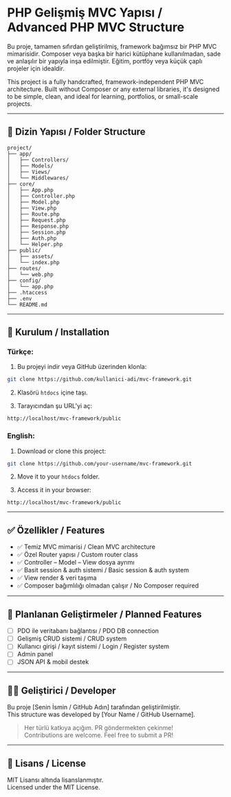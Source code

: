# PHP Gelişmiş MVC Yapısı / Advanced PHP MVC Structure

Bu proje, tamamen sıfırdan geliştirilmiş, framework bağımsız bir PHP MVC mimarisidir. Composer veya başka bir harici kütüphane kullanılmadan, sade ve anlaşılır bir yapıyla inşa edilmiştir. Eğitim, portföy veya küçük çaplı projeler için idealdir.

This project is a fully handcrafted, framework-independent PHP MVC architecture. Built without Composer or any external libraries, it's designed to be simple, clean, and ideal for learning, portfolios, or small-scale projects.

---

## 📁 Dizin Yapısı / Folder Structure

```
project/
├── app/
│   ├── Controllers/
│   ├── Models/
│   ├── Views/
│   └── Middlewares/
├── core/
│   ├── App.php
│   ├── Controller.php
│   ├── Model.php
│   ├── View.php
│   ├── Route.php
│   ├── Request.php
│   ├── Response.php
│   ├── Session.php
│   ├── Auth.php
│   └── Helper.php
├── public/
│   ├── assets/
│   └── index.php
├── routes/
│   └── web.php
├── config/
│   └── app.php
├── .htaccess
├── .env
└── README.md
```

---

## 🚀 Kurulum / Installation

### Türkçe:

1. Bu projeyi indir veya GitHub üzerinden klonla:

```bash
git clone https://github.com/kullanici-adi/mvc-framework.git
```

2. Klasörü `htdocs` içine taşı.

3. Tarayıcından şu URL’yi aç:

```
http://localhost/mvc-framework/public
```

### English:

1. Download or clone this project:

```bash
git clone https://github.com/your-username/mvc-framework.git
```

2. Move it to your `htdocs` folder.

3. Access it in your browser:

```
http://localhost/mvc-framework/public
```

---

## ✅ Özellikler / Features

- ✅ Temiz MVC mimarisi / Clean MVC architecture
- ✅ Özel Router yapısı / Custom router class
- ✅ Controller – Model – View dosya ayrımı
- ✅ Basit session & auth sistemi / Basic session & auth system
- ✅ View render & veri taşıma
- ✅ Composer bağımlılığı olmadan çalışır / No Composer required

---

## 🧱 Planlanan Geliştirmeler / Planned Features

- [ ] PDO ile veritabanı bağlantısı / PDO DB connection
- [ ] Gelişmiş CRUD sistemi / CRUD system
- [ ] Kullanıcı girişi / kayıt sistemi / Login / Register system
- [ ] Admin panel
- [ ] JSON API & mobil destek

---

## 👨‍💻 Geliştirici / Developer

Bu proje [Senin İsmin / GitHub Adın] tarafından geliştirilmiştir.  
This structure was developed by [Your Name / GitHub Username].

> Her türlü katkıya açığım. PR göndermekten çekinme!  
> Contributions are welcome. Feel free to submit a PR!

---

## 📄 Lisans / License

MIT Lisansı altında lisanslanmıştır.  
Licensed under the MIT License.
